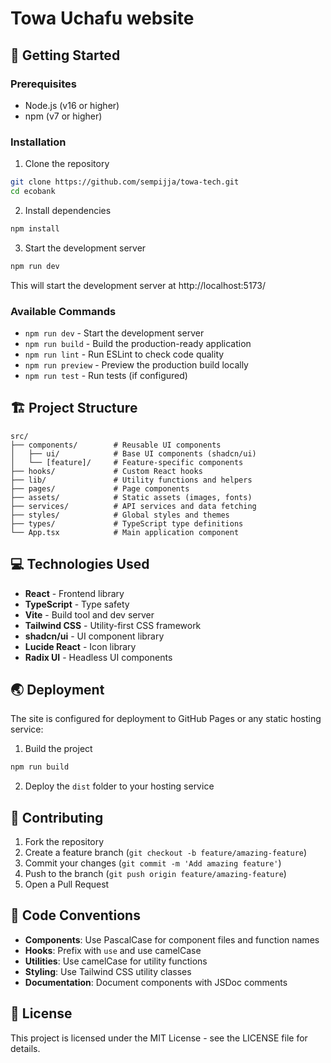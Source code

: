 
# Towa Uchafu website

## 🚀 Getting Started

### Prerequisites

- Node.js (v16 or higher)
- npm (v7 or higher)

### Installation

1. Clone the repository
```sh
git clone https://github.com/sempijja/towa-tech.git
cd ecobank
```

2. Install dependencies
```sh
npm install
```

3. Start the development server
```sh
npm run dev
```

This will start the development server at http://localhost:5173/

### Available Commands

- `npm run dev` - Start the development server
- `npm run build` - Build the production-ready application
- `npm run lint` - Run ESLint to check code quality
- `npm run preview` - Preview the production build locally
- `npm run test` - Run tests (if configured)

## 🏗️ Project Structure

```
src/
├── components/        # Reusable UI components
│   ├── ui/            # Base UI components (shadcn/ui)
│   └── [feature]/     # Feature-specific components
├── hooks/             # Custom React hooks
├── lib/               # Utility functions and helpers
├── pages/             # Page components
├── assets/            # Static assets (images, fonts)
├── services/          # API services and data fetching
├── styles/            # Global styles and themes
├── types/             # TypeScript type definitions
└── App.tsx            # Main application component
```

## 💻 Technologies Used

- **React** - Frontend library
- **TypeScript** - Type safety
- **Vite** - Build tool and dev server
- **Tailwind CSS** - Utility-first CSS framework
- **shadcn/ui** - UI component library
- **Lucide React** - Icon library
- **Radix UI** - Headless UI components

## 🌏 Deployment

The site is configured for deployment to GitHub Pages or any static hosting service:

1. Build the project
```sh
npm run build
```

2. Deploy the `dist` folder to your hosting service

## 🤝 Contributing

1. Fork the repository
2. Create a feature branch (`git checkout -b feature/amazing-feature`)
3. Commit your changes (`git commit -m 'Add amazing feature'`)
4. Push to the branch (`git push origin feature/amazing-feature`)
5. Open a Pull Request

## 📝 Code Conventions

- **Components**: Use PascalCase for component files and function names
- **Hooks**: Prefix with `use` and use camelCase
- **Utilities**: Use camelCase for utility functions
- **Styling**: Use Tailwind CSS utility classes
- **Documentation**: Document components with JSDoc comments

## 📄 License

This project is licensed under the MIT License - see the LICENSE file for details.

